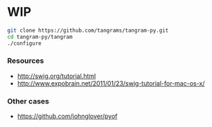 # WIP

```bash
git clone https://github.com/tangrams/tangram-py.git
cd tangram-py/tangram
./configure
```

### Resources

- http://swig.org/tutorial.html
- http://www.expobrain.net/2011/01/23/swig-tutorial-for-mac-os-x/

### Other cases

- https://github.com/johnglover/pyof
